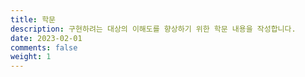 ```yaml
---
title: 학문
description: 구현하려는 대상의 이해도를 향상하기 위한 학문 내용을 작성합니다.
date: 2023-02-01
comments: false
weight: 1
---
```

